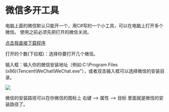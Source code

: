 # 微信多开工具

电脑上面的微信默认只能开一个，用C#写的一个小工具，可以在电脑上打开多个微信。
使用之前必须先把打开的微信关闭。

[点击我直接下载程序](https://github.com/devhx/wechats/raw/master/wechats/bin/Debug/wechat.exe)


打开的个数(下拉框)：选择你要打开几个微信。


输入框：输入你的微信安装地址（例如:C:\Program Files (x86)\Tencent\WeChat\WeChat.exe"），或者双击输入框可以选择微信的安装目录。


![](https://github.com/devhx/wechats/blob/master/wechats/IMG/%E7%95%8C%E9%9D%A2.png)


微信的安装路径可以在你微信的图标上 右键 --> 属性 --> 目标 里面就是微信的安装路径了。



